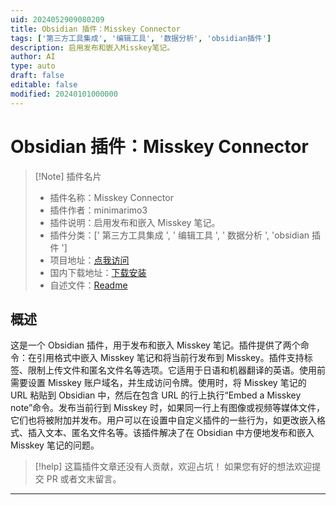 ```yaml
---
uid: 2024052909080209
title: Obsidian 插件：Misskey Connector
tags: ['第三方工具集成', '编辑工具', '数据分析', 'obsidian插件']
description: 启用发布和嵌入Misskey笔记。
author: AI
type: auto
draft: false
editable: false
modified: 20240101000000
---
```


# Obsidian 插件：Misskey Connector

> [!Note] 插件名片
> - 插件名称：Misskey Connector
> - 插件作者：minimarimo3
> - 插件说明：启用发布和嵌入 Misskey 笔记。
> - 插件分类：[' 第三方工具集成 ', ' 编辑工具 ', ' 数据分析 ', 'obsidian 插件 ']
> - 项目地址：[点我访问](https://github.com/minimarimo3/Obsidian-plugin-for-Misskey)
> - 国内下载地址：[下载安装](https://pkmer.cn/products/plugin/pluginMarket/?misskey-connector)
> - 自述文件：[Readme](https://ghproxy.net/https://raw.githubusercontent.com/minimarimo3/Obsidian-plugin-for-Misskey/master/README.md)

## 概述

这是一个 Obsidian 插件，用于发布和嵌入 Misskey 笔记。插件提供了两个命令：在引用格式中嵌入 Misskey 笔记和将当前行发布到 Misskey。插件支持标签、限制上传文件和匿名文件名等选项。它适用于日语和机器翻译的英语。使用前需要设置 Misskey 账户域名，并生成访问令牌。使用时，将 Misskey 笔记的 URL 粘贴到 Obsidian 中，然后在包含 URL 的行上执行“Embed a Misskey note”命令。发布当前行到 Misskey 时，如果同一行上有图像或视频等媒体文件，它们也将被附加并发布。用户可以在设置中自定义插件的一些行为，如更改嵌入格式、插入文本、匿名文件名等。该插件解决了在 Obsidian 中方便地发布和嵌入 Misskey 笔记的问题。

> [!help]
> 这篇插件文章还没有人贡献，欢迎占坑！
> 如果您有好的想法欢迎提交 PR 或者文末留言。

---



